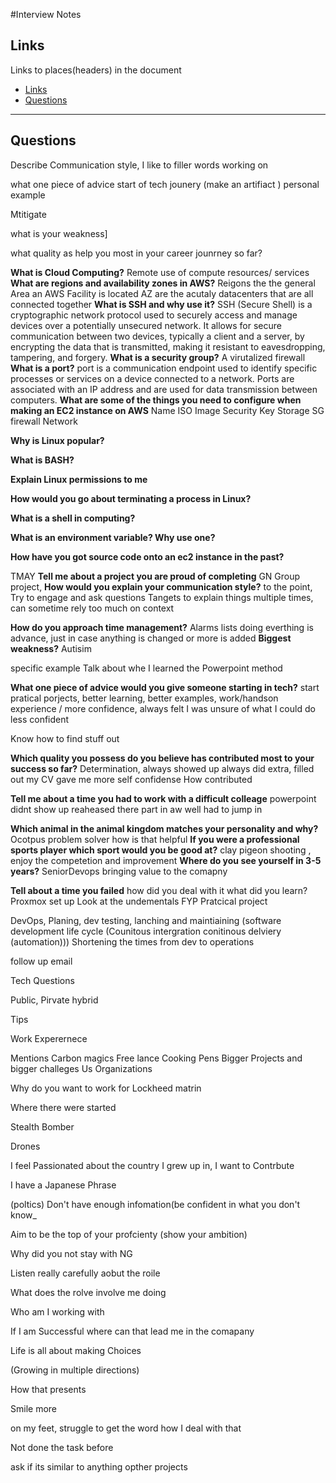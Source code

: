 #Interview Notes

## Links
Links to places(headers) in the document
- [Links](#links)
- [Questions](#questions)
_____





## Questions

Describe Communication style, I like to 
filler words working on


what one piece of advice start of tech jounery  (make an artifiact )
personal example

Mtitigate


what is your weakness]


what quality as help you most in your career jounrney so far?



**What is Cloud Computing?**
Remote use of compute resources/ services
**What are regions and availability zones in AWS?**
Reigons the the general Area an AWS Facility is located AZ are the acutaly datacenters that are all connected together
**What is SSH and why use it?**
SSH (Secure Shell) is a cryptographic network protocol used to securely access and manage devices over a potentially unsecured network. It allows for secure communication between two devices, typically a client and a server, by encrypting the data that is transmitted, making it resistant to eavesdropping, tampering, and forgery.
**What is a security group?**
A virutalized firewall
**What is a port?**
port is a communication endpoint used to identify specific processes or services on a device connected to a network. Ports are associated with an IP address and are used for data transmission between computers.
**What are some of the things you need to configure when making an EC2 instance on AWS**
Name
ISO Image
Security Key
Storage
SG firewall
Network

**Why is Linux popular?**

**What is BASH?**

**Explain Linux permissions to me**

**How would you go about terminating a process in Linux?**

**What is a shell in computing?**

**What is an environment variable? Why use one?**

**How have you got source code onto an ec2 instance in the past?**
 

TMAY
**Tell me about a project you are proud of completing**
GN Group project, 
**How would you explain your communication style?**
to the point, Try to engage and ask questions
Tangets to explain things multiple times, can sometime rely too much on context

**How do you approach time management?**
Alarms lists doing everthing is advance, just in case anything is changed or more is added
**Biggest weakness?**
Autisim 

specific example
Talk about whe I learned the Powerpoint method


**What one piece of advice would  you give someone starting in tech?**
start pratical porjects, better learning, better examples, work/handson experience / more confidence, always felt I was unsure of what I could do less confident

Know how to find stuff out

**Which quality you possess do you believe has contributed most to your success so far?**
Determination, always showed up always did extra, filled out  my CV gave me more self confidense
How contributed


**Tell me about a time you had to work with a difficult colleage**
powerpoint didnt show up
reaheased there part in aw well had to jump in 

**Which animal in the animal kingdom matches your personality and why?**
Ocotpus problem solver 
how is that helpful
**If you were a professional sports player which sport would you be good at?**
clay pigeon shooting , enjoy the competetion and improvement
**Where do you see yourself in 3-5 years?**
SeniorDevops bringing value to the comapny


**Tell about a time you failed**
how did you deal with it
what did you learn?
Proxmox set up
Look at the undementals
FYP Pratcical project


DevOps, Planing, dev testing, lanching and maintiaining (software development life cycle (Counitous intergration  conitinous delviery (automation)))
Shortening the times from dev to operations

follow up email

Tech Questions

Public, Pirvate hybrid



Tips

Work Experernece

Mentions Carbon magics
Free lance
Cooking
Pens
Bigger Projects and bigger challeges
Us Organizations

Why do you want to work for Lockheed matrin

Where there were started

Stealth Bomber

Drones

I feel Passionated about the country I grew up in, I want to Contrbute

I have a Japanese Phrase


(poltics) Don't have enough infomation(be confident in what you don't know_


Aim to be the top of your profcienty (show your ambition)


Why did you not stay with NG

Listen really carefully aobut the roile


What does the rolve involve me doing

Who am I working with

If I am Successful where can that lead me in the comapany


Life is all about making Choices

(Growing in multiple directions)

How that presents

Smile more

on my feet, struggle to get the word how I deal with that



Not done the task before

ask if its similar to anything opther projects
